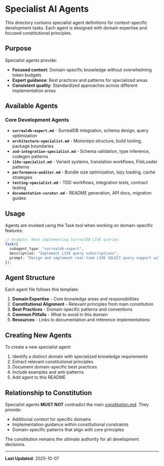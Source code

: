 # Specialist AI Agents

This directory contains specialist agent definitions for context-specific development tasks. Each agent is designed with domain expertise and focused constitutional principles.

## Purpose

Specialist agents provide:
- **Focused context**: Domain-specific knowledge without overwhelming token budgets
- **Expert guidance**: Best practices and patterns for specialized areas
- **Consistent quality**: Standardized approaches across different implementation areas

## Available Agents

### Core Development Agents

- **`surrealdb-expert.md`** - SurrealDB integration, schema design, query optimization
- **`architecture-specialist.md`** - Monorepo structure, build tooling, package boundaries
- **`zod-integration-specialist.md`** - Schema validation, type inference, codegen patterns
- **`i18n-specialist.md`** - Variant systems, translation workflows, FileLoader patterns
- **`performance-auditor.md`** - Bundle size optimization, lazy loading, cache strategies
- **`testing-specialist.md`** - TDD workflows, integration tests, contract testing
- **`documentation-curator.md`** - README generation, API docs, migration guides

## Usage

Agents are invoked using the Task tool when working on domain-specific features:

```typescript
// Example: When implementing SurrealDB LIVE queries
Task({
  subagent_type: "surrealdb-expert",
  description: "Implement LIVE query subscriptions",
  prompt: "Design and implement real-time LIVE SELECT query support with automatic reconnection..."
});
```

## Agent Structure

Each agent file follows this template:

1. **Domain Expertise** - Core knowledge areas and responsibilities
2. **Constitutional Alignment** - Relevant principles from main constitution
3. **Best Practices** - Domain-specific patterns and conventions
4. **Common Pitfalls** - What to avoid in this domain
5. **Resources** - Links to documentation and reference implementations

## Creating New Agents

To create a new specialist agent:

1. Identify a distinct domain with specialized knowledge requirements
2. Extract relevant constitutional principles
3. Document domain-specific best practices
4. Include examples and anti-patterns
5. Add agent to this README

## Relationship to Constitution

Specialist agents **MUST NOT** contradict the main [constitution.md](../memory/constitution.md). They provide:
- Additional context for specific domains
- Implementation guidance within constitutional constraints
- Domain-specific patterns that align with core principles

The constitution remains the ultimate authority for all development decisions.

---

**Last Updated**: 2025-10-07
